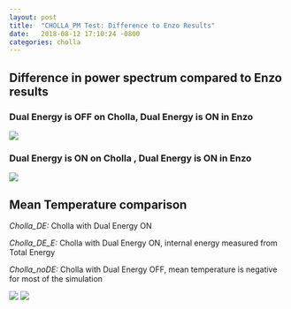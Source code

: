 ```yaml
---
layout: post
title:  "CHOLLA_PM Test: Difference to Enzo Results"
date:   2018-08-12 17:10:24 -0800
categories: cholla
---
```


## Difference in power spectrum compared to Enzo results

### Dual Energy is OFF on Cholla, Dual Energy is ON in Enzo
<img src="{{ site.url }}assets/images/power_enzo_error_noDE.png">




### Dual Energy is ON on Cholla , Dual Energy is ON in Enzo
<img src="{{ site.url }}assets/images/power_enzo_error_DE.png">




## Mean Temperature comparison

*Cholla_DE:* Cholla with Dual Energy ON


*Cholla_DE_E:* Cholla with Dual Energy ON, internal energy measured from Total Energy


*Cholla_noDE:* Cholla with Dual Energy OFF,  mean temperature is negative for most of the simulation

<img src="{{ site.url }}assets/images/internal_energy_enzo.png">



<img src="{{ site.url }}assets/images/internal_energy_error.png">
